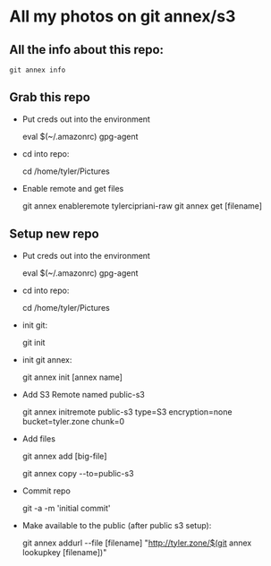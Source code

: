 # All my photos on git annex/s3

## All the info about this repo:

    git annex info

## Grab this repo

* Put creds out into the environment

    eval $(~/.amazonrc)
    gpg-agent

* cd into repo:

    cd /home/tyler/Pictures

* Enable remote and get files

    git annex enableremote tylercipriani-raw
    git annex get [filename]

## Setup new repo

* Put creds out into the environment

    eval $(~/.amazonrc)
    gpg-agent

* cd into repo:

    cd /home/tyler/Pictures

* init git:

    git init

* init git annex:

    git annex init [annex name]

* Add S3 Remote named public-s3

    git annex initremote public-s3 type=S3 encryption=none bucket=tyler.zone chunk=0

* Add files

    git annex add [big-file]

    git annex copy --to=public-s3

* Commit repo

    git -a -m 'initial commit'

* Make available to the public (after public s3 setup):

    git annex addurl --file [filename] "http://tyler.zone/$(git annex lookupkey [filename])"
